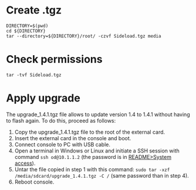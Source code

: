 # Create .tgz

```
DIRECTORY=$(pwd)
cd ${DIRECTORY}
tar --directory=${DIRECTORY}/root/ -czvf Sideload.tgz media
```

# Check permissions

```
tar -tvf Sideload.tgz
```

# Apply upgrade

The upgrade_1.4.1.tgz file allows to update version 1.4 to 1.4.1 without having to flash again. To do this, proceed as follows:

1. Copy the upgrade_1.4.1.tgz file to the root of the external card.
2. Insert the external card in the console and boot.
3. Connect console to PC with USB cable.
4. Open a terminal in Windows or Linux and initiate a SSH session with command `ssh od@10.1.1.2` (the password is in [README>System access](https://github.com/eduardofilo/RG350_adam_image/#system-access)).
5. Untar the file copied in step 1 with this command: `sudo tar -xzf /media/sdcard/upgrade_1.4.1.tgz -C /` (same password than in step 4).
6. Reboot console.
